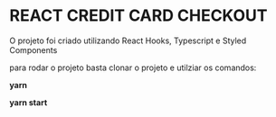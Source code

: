 <h1>REACT CREDIT CARD CHECKOUT</h1>
O projeto foi criado utilizando React Hooks, Typescript e Styled Components

para rodar o projeto basta clonar o projeto e utilziar os comandos:

<b>yarn</b>

<b>yarn start</b>
